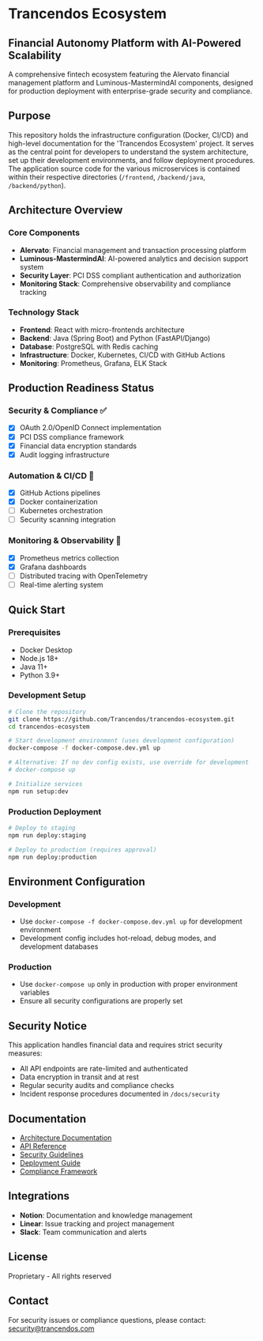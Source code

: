 # Trancendos Ecosystem

## Financial Autonomy Platform with AI-Powered Scalability

A comprehensive fintech ecosystem featuring the Alervato financial management platform and Luminous-MastermindAI components, designed for production deployment with enterprise-grade security and compliance.

## Purpose

This repository holds the infrastructure configuration (Docker, CI/CD) and high-level documentation for the 'Trancendos Ecosystem' project. It serves as the central point for developers to understand the system architecture, set up their development environments, and follow deployment procedures. The application source code for the various microservices is contained within their respective directories (`/frontend`, `/backend/java`, `/backend/python`).

## Architecture Overview

### Core Components
- **Alervato**: Financial management and transaction processing platform
- **Luminous-MastermindAI**: AI-powered analytics and decision support system
- **Security Layer**: PCI DSS compliant authentication and authorization
- **Monitoring Stack**: Comprehensive observability and compliance tracking

### Technology Stack
- **Frontend**: React with micro-frontends architecture
- **Backend**: Java (Spring Boot) and Python (FastAPI/Django)
- **Database**: PostgreSQL with Redis caching
- **Infrastructure**: Docker, Kubernetes, CI/CD with GitHub Actions
- **Monitoring**: Prometheus, Grafana, ELK Stack

## Production Readiness Status

### Security & Compliance ✅
- [x] OAuth 2.0/OpenID Connect implementation
- [x] PCI DSS compliance framework
- [x] Financial data encryption standards
- [x] Audit logging infrastructure

### Automation & CI/CD 🚧
- [x] GitHub Actions pipelines
- [x] Docker containerization
- [ ] Kubernetes orchestration
- [ ] Security scanning integration

### Monitoring & Observability 🚧
- [x] Prometheus metrics collection
- [x] Grafana dashboards
- [ ] Distributed tracing with OpenTelemetry
- [ ] Real-time alerting system

## Quick Start

### Prerequisites
- Docker Desktop
- Node.js 18+
- Java 11+
- Python 3.9+

### Development Setup
```bash
# Clone the repository
git clone https://github.com/Trancendos/trancendos-ecosystem.git
cd trancendos-ecosystem

# Start development environment (uses development configuration)
docker-compose -f docker-compose.dev.yml up

# Alternative: If no dev config exists, use override for development
# docker-compose up

# Initialize services
npm run setup:dev
```

### Production Deployment
```bash
# Deploy to staging
npm run deploy:staging

# Deploy to production (requires approval)
npm run deploy:production
```

## Environment Configuration

### Development
- Use `docker-compose -f docker-compose.dev.yml up` for development environment
- Development config includes hot-reload, debug modes, and development databases

### Production
- Use `docker-compose up` only in production with proper environment variables
- Ensure all security configurations are properly set

## Security Notice

This application handles financial data and requires strict security measures:
- All API endpoints are rate-limited and authenticated
- Data encryption in transit and at rest
- Regular security audits and compliance checks
- Incident response procedures documented in `/docs/security`

## Documentation

- [Architecture Documentation](docs/architecture.md)
- [API Reference](docs/api.md)
- [Security Guidelines](docs/security.md)
- [Deployment Guide](docs/deployment.md)
- [Compliance Framework](docs/compliance.md)

## Integrations

- **Notion**: Documentation and knowledge management
- **Linear**: Issue tracking and project management
- **Slack**: Team communication and alerts

## License

Proprietary - All rights reserved

## Contact

For security issues or compliance questions, please contact: [security@trancendos.com](mailto:security@trancendos.com)